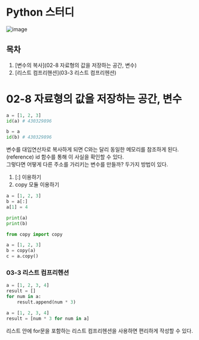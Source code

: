 # Python 스터디
![image](https://github.com/ppparkta/my-python/assets/86940801/e7af9705-3e6c-4161-9328-3a4a51bd1659)

## 목차

1. [변수의 복사](02-8 자료형의 값을 저장하는 공간, 변수)
2. [리스트 컴프리핸션](03-3 리스트 컴프리헨션)


# 02-8 자료형의 값을 저장하는 공간, 변수
```python
a = [1, 2, 3]
id(a) # 430329896

b = a
id(b) # 430329896
```
변수를 대입연산자로 복사하게 되면 C와는 달리 동일한 메모리를 참조하게 된다. (reference) id 함수를 통해 이 사실을 확인할 수 있다.<br>
그렇다면 어떻게 다른 주소를 가리키는 변수를 만들까? 두가지 방법이 있다.
1. [:] 이용하기 
2. copy 모듈 이용하기
```python
a = [1, 2, 3]
b = a[:]
a[1] = 4

print(a)
print(b)
```
```python
from copy import copy

a = [1, 2, 3]
b = copy(a)
c = a.copy()
```

### 03-3 리스트 컴프리헨션
```python
a = [1, 2, 3, 4]
result = []
for num in a:
	result.append(num * 3)
```
```python
a = [1, 2, 3, 4]
result = [num * 3 for num in a]
```
리스트 안에 for문을 포함하는 리스트 컴프리헨션을 사용하면 편리하게 작성할 수 있다.